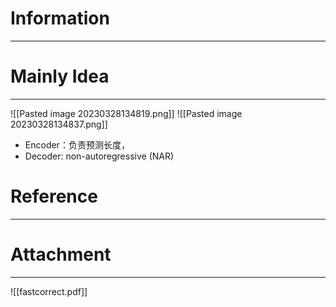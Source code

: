 # Information
---


# Mainly Idea
---
![[Pasted image 20230328134819.png]]
![[Pasted image 20230328134837.png]]

-   Encoder：负责预测长度，
-   Decoder: non-autoregressive (NAR)
# Reference
---


# Attachment
---
![[fastcorrect.pdf]]
